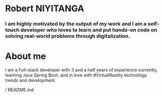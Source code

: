 # Robert NIYITANGA  

###  I am highly motivated by the output of my work and I am a self-touch developer who loves to learn and put hands-on code on solving real-world problems through digitalization.

# About me

I am a Full-stack developer with 3 and a half years of experience currently, learning Java Spring Boot.  and in love with #VirtualReality  technology trends and  development.

/  README.md
